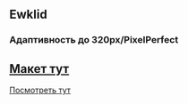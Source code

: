 ## Ewklid
### Адаптивность до 320px/PixelPerfect
[Макет тут](https://www.figma.com/file/ZckZUKF31dkAYWQQWufZtq/%D0%95%D0%B2%D0%BA%D0%BB%D0%B8%D0%B4-(new)?type=design&node-id=406480-4006)
---
[Посмотреть тут](https://naraevskiyivan.github.io/Ewklid/)
